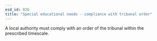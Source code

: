 ```yaml
---
esd_id: 826
title: "Special educational needs - compliance with tribunal order"
---
```


A local authority must comply with an order of the tribunal within the prescribed timescale.

